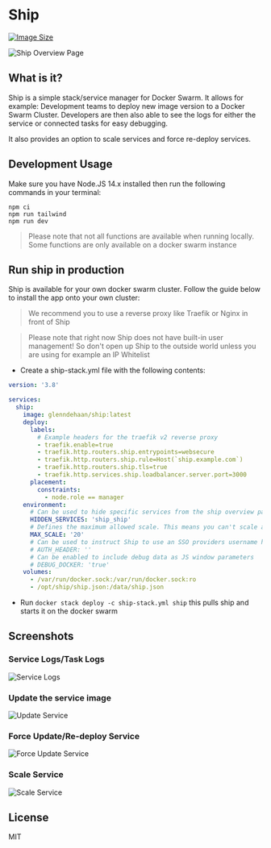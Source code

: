 # Ship

[![Image Size](https://img.shields.io/docker/image-size/glenndehaan/ship)](https://hub.docker.com/r/glenndehaan/ship)

![Ship Overview Page](https://user-images.githubusercontent.com/7496187/158958023-e53869b3-9f7d-4d28-8664-a45200a86b0f.png)

## What is it?
Ship is a simple stack/service manager for Docker Swarm.
It allows for example: Development teams to deploy new image version to a Docker Swarm Cluster.
Developers are then also able to see the logs for either the service or connected tasks for easy debugging.

It also provides an option to scale services and force re-deploy services.

## Development Usage
Make sure you have Node.JS 14.x installed then run the following commands in your terminal:
```
npm ci
npm run tailwind
npm run dev
```

> Please note that not all functions are available when running locally. Some functions are only available on a docker swarm instance

## Run ship in production
Ship is available for your own docker swarm cluster.
Follow the guide below to install the app onto your own cluster:

> We recommend you to use a reverse proxy like Traefik or Nginx in front of Ship

> Please note that right now Ship does not have built-in user management! So don't open up Ship to the outside world unless you are using for example an IP Whitelist

* Create a ship-stack.yml file with the following contents:
```yaml
version: '3.8'

services:
  ship:
    image: glenndehaan/ship:latest
    deploy:
      labels:
        # Example headers for the traefik v2 reverse proxy
        - traefik.enable=true
        - traefik.http.routers.ship.entrypoints=websecure
        - traefik.http.routers.ship.rule=Host(`ship.example.com`)
        - traefik.http.routers.ship.tls=true
        - traefik.http.services.ship.loadbalancer.server.port=3000
      placement:
        constraints:
          - node.role == manager
    environment:
      # Can be used to hide specific services from the ship overview page
      HIDDEN_SERVICES: 'ship_ship'
      # Defines the maximum allowed scale. This means you can't scale a service with more containers then this amount
      MAX_SCALE: '20'
      # Can be used to instruct Ship to use an SSO providers username header
      # AUTH_HEADER: ''
      # Can be enabled to include debug data as JS window parameters
      # DEBUG_DOCKER: 'true'
    volumes:
      - /var/run/docker.sock:/var/run/docker.sock:ro
      - /opt/ship/ship.json:/data/ship.json
```

* Run `docker stack deploy -c ship-stack.yml ship` this pulls ship and starts it on the docker swarm

## Screenshots

### Service Logs/Task Logs
![Service Logs](https://user-images.githubusercontent.com/7496187/158958271-e45e5696-271b-4aaf-ac50-f235f810749d.png)

### Update the service image
![Update Service](https://user-images.githubusercontent.com/7496187/158958267-a22426ad-00f0-4a77-ba7d-37e7c38bb1c0.png)

### Force Update/Re-deploy Service
![Force Update Service](https://user-images.githubusercontent.com/7496187/158958259-f57758e3-13fc-4465-bd83-3a6a6ab0ab0e.png)

### Scale Service
![Scale Service](https://user-images.githubusercontent.com/7496187/158958249-a7853f8e-56bd-44f1-97c6-380b8884460b.png)

## License

MIT
